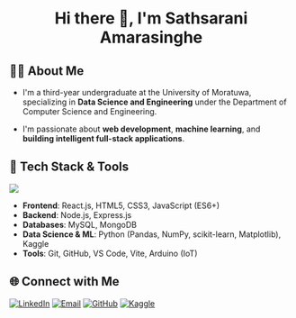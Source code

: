 <h1 align="center">Hi there 👋, I'm Sathsarani Amarasinghe</h1>

## 👩‍💻 About Me

- I'm a third-year undergraduate at the University of Moratuwa, specializing in **Data Science and Engineering** under the Department of Computer Science and Engineering.

- I'm passionate about **web development**, **machine learning**, and **building intelligent full-stack applications**.

## 🚀 Tech Stack & Tools


<img src="https://skillicons.dev/icons?i=python,java,cpp,html,css,js,react,nodejs,nextjs,express,mysql,mongodb,arduino&theme=dark" />

- **Frontend**: React.js, HTML5, CSS3, JavaScript (ES6+)
- **Backend**: Node.js, Express.js
- **Databases**: MySQL, MongoDB
- **Data Science & ML**: Python (Pandas, NumPy, scikit-learn, Matplotlib), Kaggle
- **Tools**: Git, GitHub, VS Code, Vite, Arduino (IoT)

## 🌐 Connect with Me

[![LinkedIn](https://img.shields.io/badge/LinkedIn-Profile-0A66C2?style=for-the-badge&logo=linkedin&logoColor=white)](https://www.linkedin.com/in/sathsarani-amarasinghe-ab1254319)
[![Email](https://img.shields.io/badge/Email-sathsarani.22@cse.mrt.ac.lk-D14836?style=for-the-badge&logo=gmail&logoColor=white)](mailto:sathsarani.22@cse.mrt.ac.lk)
[![GitHub](https://img.shields.io/badge/GitHub-Portfolio-181717?style=for-the-badge&logo=github&logoColor=white)](https://github.com/sathsaraniii)
[![Kaggle](https://img.shields.io/badge/Kaggle-Competitor-20BEFF?style=for-the-badge&logo=kaggle&logoColor=white)](https://kaggle.com/sathsaranii)
